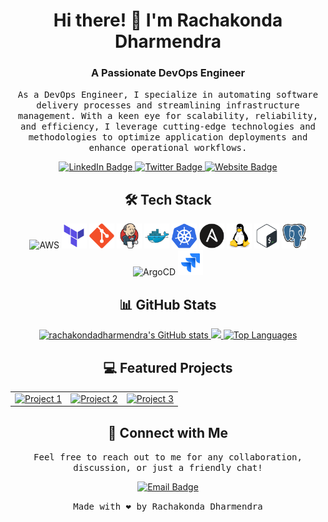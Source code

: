 
<!-- Header -->
<h1 align="center">Hi there! 👋 I'm Rachakonda Dharmendra</h1>
<h3 align="center">A Passionate DevOps Engineer</h3>

<!-- Intro -->
<p align="center">
 <samp>
   As a DevOps Engineer, I specialize in automating software delivery processes and streamlining infrastructure management. With a keen eye for scalability, reliability, and efficiency, I leverage cutting-edge technologies and methodologies to optimize application deployments and enhance operational workflows.
 </samp>
</p>

<!-- Badges -->
<p align="center">
 <a href="https://www.linkedin.com/in/rachakonda-dharmendra/" target="_blank" rel="noopener noreferrer">
   <img src="https://img.shields.io/badge/-LinkedIn-0A66C2?style=for-the-badge&logo=Linkedin&logoColor=white" alt="LinkedIn Badge" />
 </a>
 <a href="https://twitter.com/yourtwitterhandle" target="_blank" rel="noopener noreferrer">
   <img src="https://img.shields.io/badge/-Twitter-1DA1F2?style=for-the-badge&logo=twitter&logoColor=white" alt="Twitter Badge" />
 </a>
 <a href="https://www.rachakondadharmendra.info" target="_blank" rel="noopener noreferrer">
   <img src="https://img.shields.io/badge/-Website-4285F4?style=for-the-badge&logo=Google-Chrome&logoColor=white" alt="Website Badge" />
 </a>
</p>

<!-- Tech Stack -->
<h2 align="center">🛠️ Tech Stack</h2>
<p align="center">
 <img src="https://raw.githubusercontent.com/devicons/devicon/master/icons/aws/aws-original.svg" alt="AWS" width="40" height="40" />
 <img src="https://raw.githubusercontent.com/devicons/devicon/master/icons/terraform/terraform-original.svg" alt="Terraform" width="40" height="40" />
 <img src="https://raw.githubusercontent.com/devicons/devicon/master/icons/git/git-original.svg" alt="Git" width="40" height="40" />
 <img src="https://raw.githubusercontent.com/devicons/devicon/master/icons/jenkins/jenkins-original.svg" alt="Jenkins" width="40" height="40" />
 <img src="https://raw.githubusercontent.com/devicons/devicon/master/icons/docker/docker-original.svg" alt="Docker" width="40" height="40" />
 <img src="https://raw.githubusercontent.com/devicons/devicon/master/icons/kubernetes/kubernetes-plain.svg" alt="Kubernetes" width="40" height="40" />
 <img src="https://raw.githubusercontent.com/devicons/devicon/master/icons/ansible/ansible-original.svg" alt="Ansible" width="40" height="40" />
 <img src="https://raw.githubusercontent.com/devicons/devicon/master/icons/linux/linux-original.svg" alt="Linux" width="40" height="40" />
 <img src="https://raw.githubusercontent.com/devicons/devicon/master/icons/bash/bash-original.svg" alt="Bash Scripting" width="40" height="40" />
 <img src="https://raw.githubusercontent.com/devicons/devicon/master/icons/postgresql/postgresql-original.svg" alt="PostgreSQL" width="40" height="40" />
 <img src="https://raw.githubusercontent.com/argoproj/argoproj/master/argocd/iconstr.svg" alt="ArgoCD" width="40" height="40" />
 <img src="https://raw.githubusercontent.com/devicons/devicon/master/icons/jira/jira-original.svg" alt="Jira Software" width="40" height="40" />
</p>

<!-- GitHub Stats -->
<h2 align="center">📊 GitHub Stats</h2>
<div align="center">
 <a href="https://github.com/rachakondadharmendra" target="_blank" rel="noopener noreferrer">
   <img src="https://github-readme-stats.vercel.app/api?username=rachakondadharmendra&show_icons=true&hide=&count_private=true&title_color=6366F1&text_color=ffffff&icon_color=6366F1&bg_color=1F2937&hide_border=true&show_icons=true" alt="rachakondadharmendra's GitHub stats" />
 </a>
 <a href="https://github.com/rachakondadharmendra" target="_blank" rel="noopener noreferrer">
   <img src="https://github-readme-streak-stats.herokuapp.com/?user=rachakondadharmendra&stroke=ffffff&background=1F2937&ring=6366F1&fire=6366F1&currStreakNum=ffffff&currStreakLabel=6366F1&sideNums=ffffff&sideLabels=ffffff&dates=ffffff&hide_border=true" />
 </a>
 <a href="https://github.com/rachakondadharmendra" target="_blank" rel="noopener noreferrer">
   <img src="https://github-readme-stats.vercel.app/api/top-langs/?username=rachakondadharmendra&langs_count=10&title_color=6366F1&text_color=ffffff&icon_color=6366F1&bg_color=1F2937&hide_border=true&locale=en&custom_title=Top%20%Languages" alt="Top Languages" />
 </a>
</div>

<!-- Featured Projects -->
<h2 align="center">💻 Featured Projects</h2>
<div align="center">
 <table>
   <tr>
     <td>
       <a href="https://github.com/rachakondadharmendra/project1" target="_blank" rel="noopener noreferrer">
         <img src="https://raw.githubusercontent.com/anhyudawan/images/main/project1.png" alt="Project 1" width="200" height="150" />
       </a>
     </td>
     <td>
       <a href="https://github.com/rachakondadharmendra/project2" target="_blank" rel="noopener noreferrer">
         <img src="https://raw.githubusercontent.com/anhyudawan/images/main/project2.png" alt="Project 2" width="200" height="150" />
       </a>
     </td>
     <td>
       <a href="https://github.com/rachakondadharmendra/project3" target="_blank" rel="noopener noreferrer">
         <img src="https://raw.githubusercontent.com/anhyudawan/images/main/project3.png" alt="Project 3" width="200" height="150" />
       </a>
     </td>
   </tr>
 </table>
</div>

<!-- Contact Me -->
<h2 align="center">💬 Connect with Me</h2>
<p align="center">
 <samp>
   Feel free to reach out to me for any collaboration, discussion, or just a friendly chat!
 </samp>
</p>
<p align="center">
 <a href="mailto:rachakondadharmendra@gmail.com" target="_blank" rel="noopener noreferrer">
   <img src="https://img.shields.io/badge/-Email-D14836?style=for-the-badge&logo=Gmail&logoColor=white" alt="Email Badge" />
 </a>
</p>

<!-- Footer -->
<p align="center">
 <samp>
   Made with ❤️ by Rachakonda Dharmendra
 </samp>
</p>

